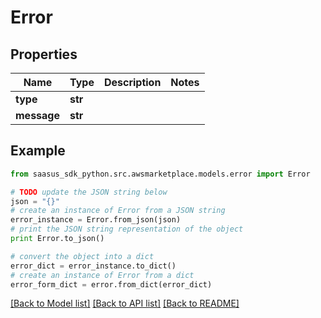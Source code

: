 # Error


## Properties
Name | Type | Description | Notes
------------ | ------------- | ------------- | -------------
**type** | **str** |  | 
**message** | **str** |  | 

## Example

```python
from saasus_sdk_python.src.awsmarketplace.models.error import Error

# TODO update the JSON string below
json = "{}"
# create an instance of Error from a JSON string
error_instance = Error.from_json(json)
# print the JSON string representation of the object
print Error.to_json()

# convert the object into a dict
error_dict = error_instance.to_dict()
# create an instance of Error from a dict
error_form_dict = error.from_dict(error_dict)
```
[[Back to Model list]](../README.md#documentation-for-models) [[Back to API list]](../README.md#documentation-for-api-endpoints) [[Back to README]](../README.md)


